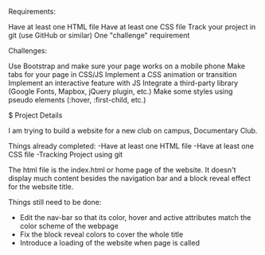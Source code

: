 Requirements:

Have at least one HTML file
Have at least one CSS file
Track your project in git (use GitHub or similar)
One "challenge" requirement

Challenges:

Use Bootstrap and make sure your page works on a mobile phone
Make tabs for your page in CSS/JS
Implement a CSS animation or transition
Implement an interactive feature with JS
Integrate a third-party library (Google Fonts, Mapbox, jQuery plugin, etc.)
Make some styles using pseudo elements (:hover, :first-child, etc.)

$ Project Details

I am trying to build a website for a new club on campus, Documentary Club. 

Things already completed:
-Have at least one HTML file
-Have at least one CSS file
-Tracking Project using git

The html file is the index.html or home page of the website. It doesn't display much content besides the navigation bar and a block reveal
effect for the website title. 

Things still need to be done:
- Edit the nav-bar so that its color, hover and active attributes match the color scheme of the webpage
- Fix the block reveal colors to cover the whole title
- Introduce a loading of the website when page is called
